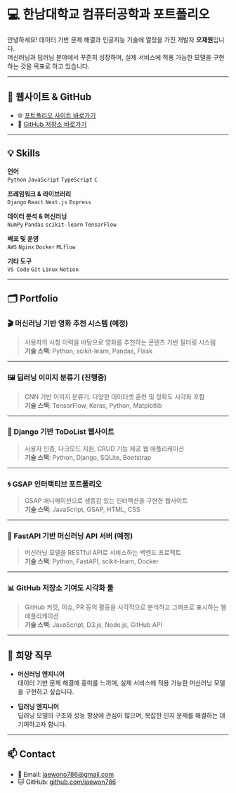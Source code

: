 # 💻 한남대학교 컴퓨터공학과 포트폴리오

안녕하세요! 데이터 기반 문제 해결과 인공지능 기술에 열정을 가진 개발자 **오재원**입니다.  
머신러닝과 딥러닝 분야에서 꾸준히 성장하며, 실제 서비스에 적용 가능한 모델을 구현하는 것을 목표로 하고 있습니다.

---

## 🔗 웹사이트 & GitHub

- 🌐 [포트폴리오 사이트 바로가기](https://jaewon786.github.io/)
- 📁 [GitHub 저장소 바로가기](https://github.com/jaewon786/jaewon786.github.io)

---

## 💡 Skills

**언어**  
`Python` `JavaScript` `TypeScript` `C`

**프레임워크 & 라이브러리**  
`Django` `React` `Next.js` `Express`

**데이터 분석 & 머신러닝**  
`NumPy` `Pandas` `scikit-learn` `TensorFlow`

**배포 및 운영**  
`AWS` `Nginx` `Docker` `MLflow`

**기타 도구**  
`VS Code` `Git` `Linux` `Notion`

---

## 🗂️ Portfolio

### 🎬 머신러닝 기반 영화 추천 시스템 (예정)
> 사용자의 시청 이력을 바탕으로 영화를 추천하는 콘텐츠 기반 필터링 시스템  
**기술 스택**: Python, scikit-learn, Pandas, Flask

---

### 🖼️ 딥러닝 이미지 분류기 (진행중)
> CNN 기반 이미지 분류기. 다양한 데이터셋 훈련 및 정확도 시각화 포함  
**기술 스택**: TensorFlow, Keras, Python, Matplotlib

---

### 📝 Django 기반 ToDoList 웹사이트
> 사용자 인증, 다크모드 지원, CRUD 기능 제공 웹 애플리케이션  
**기술 스택**: Python, Django, SQLite, Bootstrap

---

### 🌀 GSAP 인터랙티브 포트폴리오
> GSAP 애니메이션으로 생동감 있는 인터랙션을 구현한 웹사이트  
**기술 스택**: JavaScript, GSAP, HTML, CSS

---

### 🚀 FastAPI 기반 머신러닝 API 서버 (예정)
> 머신러닝 모델을 RESTful API로 서비스하는 백엔드 프로젝트  
**기술 스택**: Python, FastAPI, scikit-learn, Docker

---

### 📊 GitHub 저장소 기여도 시각화 툴
> GitHub 커밋, 이슈, PR 등의 활동을 시각적으로 분석하고 그래프로 표시하는 웹 애플리케이션  
**기술 스택**: JavaScript, D3.js, Node.js, GitHub API

---

## 🎯 희망 직무

- **머신러닝 엔지니어**  
  데이터 기반 문제 해결에 흥미를 느끼며, 실제 서비스에 적용 가능한 머신러닝 모델을 구현하고 싶습니다.

- **딥러닝 엔지니어**  
  딥러닝 모델의 구조와 성능 향상에 관심이 많으며, 복잡한 인지 문제를 해결하는 데 기여하고자 합니다.

---

## 📫 Contact

- 📧 Email: [jaewono786@gmail.com](mailto:jaewono786@gmail.com)  
- 🐱 GitHub: [github.com/jaewon786](https://github.com/jaewon786)
